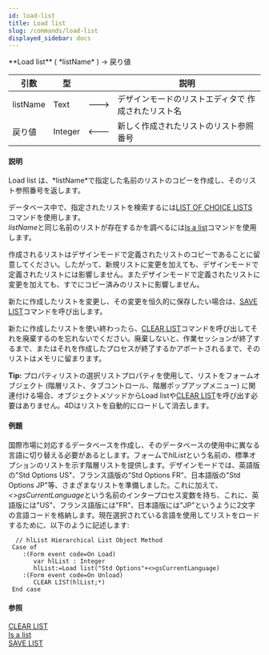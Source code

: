 ```yaml
---
id: load-list
title: Load list
slug: /commands/load-list
displayed_sidebar: docs
---
```


<!--REF #_command_.Load list.Syntax-->**Load list** ( *listName* ) -> 戻り値<!-- END REF-->
<!--REF #_command_.Load list.Params-->
| 引数 | 型 |  | 説明 |
| --- | --- | --- | --- |
| listName | Text | &#x1F852; | デザインモードのリストエディタで 作成されたリスト名 |
| 戻り値 | Integer | &#x1F850; | 新しく作成されたリストのリスト参照番号 |

<!-- END REF-->

#### 説明 

<!--REF #_command_.Load list.Summary-->Load list は、*listName*で指定した名前のリストのコピーを作成し、そのリスト参照番号を返します。<!-- END REF--> 

データベース中で、指定されたリストを検索するには[LIST OF CHOICE LISTS](list-of-choice-lists.md "LIST OF CHOICE LISTS") コマンドを使用します。   
*listName*と同じ名前のリストが存在するかを調べるには[Is a list](is-a-list.md "Is a list")コマンドを使用します。

作成されるリストはデザインモードで定義されたリストのコピーであることに留意してください。したがって、新規リストに変更を加えても、デザインモードで定義されたリストには影響しません。またデザインモードで定義されたリストに変更を加えても、すでにコピー済みのリストに影響しません。

新たに作成したリストを変更し、その変更を恒久的に保存したい場合は、[SAVE LIST](save-list.md "SAVE LIST")コマンドを呼び出します。

新たに作成したリストを使い終わったら、[CLEAR LIST](clear-list.md "CLEAR LIST")コマンドを呼び出してそれを廃棄するのを忘れないでください。廃棄しないと、作業セッションが終了するまで、またはそれを作成したプロセスが終了するかアボートされるまで、そのリストはメモリに留まります。

**Tip:** プロパティリストの選択リストプロパティを使用して、リストをフォームオブジェクト (階層リスト、タブコントロール、階層ポップアップメニュー) に関連付ける場合、オブジェクトメソッドからLoad listや[CLEAR LIST](clear-list.md "CLEAR LIST")を呼び出す必要はありません。4Dはリストを自動的にロードして消去します。

#### 例題 

国際市場に対応するデータベースを作成し、そのデータベースの使用中に異なる言語に切り替える必要があるとします。フォームで*hlList*という名前の、標準オプションのリストを示す階層リストを提供します。デザインモードでは、英語版の"Std Options US"、フランス語版の"Std Options FR"、日本語版の"Std Options JP"等、さまざまなリストを準備しました。これに加えて、*<>gsCurrentLanguage*という名前のインタープロセス変数を持ち、これに、英語版には"US"、フランス語版には"FR"、日本語版には"JP"というように2文字の言語コードを格納します。現在選択されている言語を使用してリストをロードするために、以下のように記述します:

```4d
  // hlList Hierarchical List Object Method
 Case of
    :(Form event code=On Load)
       var hlList : Integer
       hlList:=Load list("Std Options"+<>gsCurrentLanguage)
    :(Form event code=On Unload)
       CLEAR LIST(hlList;*)
 End case
```

#### 参照 

[CLEAR LIST](clear-list.md)  
[Is a list](is-a-list.md)  
[SAVE LIST](save-list.md)  